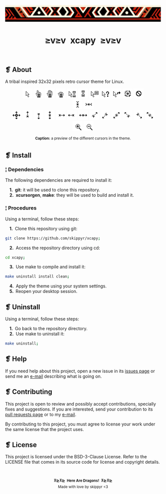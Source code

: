 <p align="center">
	<img src="ornament.webp" alt="" />
</p>
<h1 align="center">≥v≥v&ensp;xcapy&ensp;≥v≥v</h1>
<p align="center">
	<img src="https://img.shields.io/github/license/skippyr/xcapy?style=plastic&label=%E2%89%A5%20license&labelColor=%2324130e&color=%23b8150d" alt="" />
	&nbsp;
	<img src="https://img.shields.io/github/v/tag/skippyr/xcapy?style=plastic&label=%E2%89%A5%20tag&labelColor=%2324130e&color=%23b8150d" alt="" />
	&nbsp;
	<img src="https://img.shields.io/github/commit-activity/t/skippyr/xcapy?style=plastic&label=%E2%89%A5%20commits&labelColor=%2324130e&color=%23b8150d" alt="" />
	&nbsp;
	<img src="https://img.shields.io/github/stars/skippyr/xcapy?style=plastic&label=%E2%89%A5%20stars&labelColor=%2324130e&color=%23b8150d" alt="" />
</p>

## ❡ About

A tribal inspired 32x32 pixels retro cursor theme for Linux.

<p align="center">
	<img src="src/left_ptr.png" alt="" />
	<img src="src/hand2.png" alt="" />
	<img src="src/openhand.png" alt="" />
	<img src="src/closedhand.png" alt="" />
	<img src="src/progress.png" alt="" />
	<img src="src/watch.png" alt="" />
	<img src="src/context-menu.png" alt="" />
	<img src="src/help.png" alt="" />
	<img src="src/link.png" alt="" />
	<img src="src/crosshair.png" alt="" />
	<img src="src/not-allowed.png" alt="" />
	<br />
	<img src="src/xterm.png" alt="" />
	<img src="src/vertical-text.png" alt="" />
	<br />
	<img src="src/all-scroll.png" alt="" />
	<img src="src/sb_up_arrow.png" alt="" />
	<img src="src/sb_down_arrow.png" alt="" />
	<img src="src/ns-resize.png" alt="" />
	<img src="src/sb_right_arrow.png" alt="" />
	<img src="src/sb_left_arrow.png" alt="" />
	<img src="src/ew-resize.png" alt="" />
	<img src="src/top_right_corner.png" alt="" />
	<img src="src/bottom_left_corner.png" alt="" />
	<img src="src/nesw-resize.png" alt="" />
	<img src="src/top_left_corner.png" alt="" />
	<img src="src/bottom_right_corner.png" alt="" />
	<img src="src/nwse-resize.png" alt="" />
	<br />
	<img src="src/zoom-in.png" alt="" />
	<img src="src/zoom-out.png" alt="" />
</p>
<p align="center"><sup><strong>Caption:</strong> a preview of the different cursors in the theme.</sup></p>

## ❡ Install

### ¦ Dependencies

The following dependencies are required to install it:

&emsp;**1.**&ensp;**git**: it will be used to clone this repository.\
&emsp;**2.**&ensp;**xcursorgen**, **make**: they will be used to build and install it.

### ¦ Procedures

Using a terminal, follow these steps:

&emsp;**1.**&ensp;Clone this repository using git:

```sh
git clone https://github.com/skippyr/xcapy;
```

&emsp;**2.**&ensp;Access the repository directory using cd:

```sh
cd xcapy;
```

&emsp;**3.**&ensp;Use make to compile and install it:

```sh
make uninstall install clean;
```

&emsp;**4.**&ensp;Apply the theme using your system settings.\
&emsp;**5.**&ensp;Reopen your desktop session.


## ❡ Uninstall

Using a terminal, follow these steps:

&emsp;**1.**&ensp;Go back to the repository directory.\
&emsp;**2.**&ensp;Use make to uninstall it:

```sh
make uninstall;
```

## ❡ Help

If you need help about this project, open a new issue in its [issues page](https://github.com/skippyr/xcapy/issues) or send me an [e-mail](mailto:skippyr.developer@gmail.com) describing what is going on.

## ❡ Contributing

This project is open to review and possibly accept contributions, specially fixes and suggestions. If you are interested, send your contribution to its [pull requests page](https://github.com/skippyr/xcapy/pulls) or to my [e-mail](mailto:skippyr.developer@gmail.com).

By contributing to this project, you must agree to license your work under the same license that the project uses.

## ❡ License

This project is licensed under the BSD-3-Clause License. Refer to the LICENSE file that comes in its source code for license and copyright details.

&nbsp;

<p align="center"><sup><strong>⊼⊵⊼⊵&ensp;Here Are Dragons!&ensp;⊼⊵⊼⊵</strong><br />Made with love by skippyr <3</sup></p>
